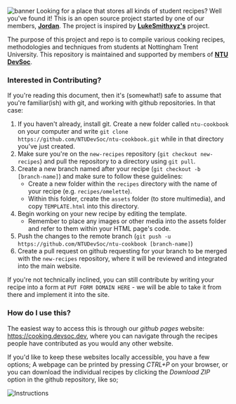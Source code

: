 ![banner](https://user-images.githubusercontent.com/56484022/111040860-2ab79080-842d-11eb-8af7-7e1cfb6b77b4.gif)
Looking for a place that stores all kinds of student recipes? Well you've found it! This is an open source project started by one of our members, [**Jordan**](https://github.com/jordanofoster). The project is inspired by [**LukeSmithxyz's**](https://github.com/lukesmithxyz/based.cooking) project.  

The purpose of this project and repo is to compile various cooking recipes, methodologies and techniques from students at Nottingham Trent University. This repository is maintained and supported by members of [**NTU DevSoc**](https://devsoc.co.uk/). 

### Interested in Contributing?

If you're reading this document, then it's (somewhat!) safe to assume that you're familiar(ish) with git, and working with github repositories. In that case:

1. If you haven't already, install git. Create a new folder called `ntu-cookbook` on your computer and write `git clone https://github.com/NTUDevSoc/ntu-cookbook.git` while in that directory you've just created.
2. Make sure you're on the `new-recipes` repository (`git checkout new-recipes`) and pull the repository to a directory using `git pull`.
3. Create a new branch named after your recipe (`git checkout -b [branch-name]`) and make sure to follow these guidelines:
     - Create a new folder within the `recipes` directory with the name of your recipe (e.g. `recipes/omelette`).
     - Within this folder, create the `assets` folder (to store multimedia), and copy `TEMPLATE.html` into this directory. 
4. Begin working on your new recipe by editing the template.    
   - Remember to place any images or other media into the assets folder and refer to them within your HTML page's code.
5. Push the changes to the remote branch (`git push -u https://github.com/NTUDevSoc/ntu-cookbook [branch-name]`)
6. Create a pull request on github requesting for your branch to be merged with the `new-recipes` repository, where it will be reviewed and integrated into the main website.

If you're not technically inclined, you can still contribute by writing your recipe into a form at `PUT FORM DOMAIN HERE` - we will be able to take it from there and implement it into the site.

### How do I use this?

The easiest way to access this is through our *github pages* website: https://cooking.devsoc.dev, where you can navigate through the recipes people have contributed as you would any other website.

If you'd like to keep these websites locally accessible, you have a few options; A webpage can be printed by pressing *CTRL+P* on your browser, or you can download the individual recipes by clicking the *Download ZIP* option in the github repository, like so;

![Instructions](https://user-images.githubusercontent.com/46407321/111044195-fb118400-843e-11eb-9cd1-48c1dbb416df.PNG)
